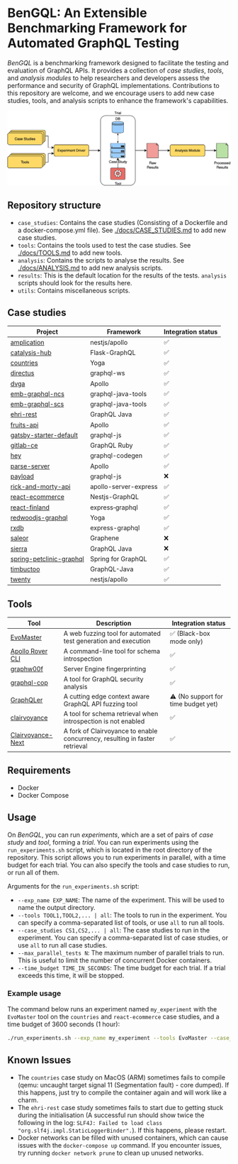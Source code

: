 # BenGQL: An Extensible Benchmarking Framework for Automated GraphQL Testing
*BenGQL* is a benchmarking framework designed to facilitate the testing and evaluation of GraphQL APIs.
It provides a collection of *case studies*, *tools*, and *analysis modules* to help researchers and developers assess the performance and security of GraphQL implementations.
Contributions to this repository are welcome, and we encourage users to add new case studies, tools, and analysis scripts to enhance the framework's capabilities.

![BenGQL Workflow](assets/workflow.jpg)

## Repository structure
- `case_studies`: Contains the case studies (Consisting of a Dockerfile and a docker-compose.yml file). See [./docs/CASE_STUDIES.md](./docs/CASE_STUDIES.md) to add new case studies.
- `tools`: Contains the tools used to test the case studies. See [./docs/TOOLS.md](./docs/TOOLS.md) to add new tools.
- `analysis`: Contains the scripts to analyse the results. See [./docs/ANALYSIS.md](./docs/ANALYSIS.md) to add new analysis scripts.
- `results`: This is the default location for the results of the tests. `analysis` scripts should look for the results here.
- `utils`: Contains miscellaneous scripts.

## Case studies

| Project | Framework | Integration status |
| ------- | --------- | ------------------ |
| [amplication](https://github.com/amplication/amplication) | nestjs/apollo | ✅ |
| [catalysis-hub](https://github.com/SUNCAT-Center/CatalysisHubBackend) | Flask-GraphQL | ✅ |
| [countries](https://github.com/trevorblades/countries) | Yoga | ✅ |
| [directus](https://github.com/directus/directus) | graphql-ws | ✅ |
| [dvga](https://github.com/dolevf/Damn-Vulnerable-GraphQL-Application) | Apollo | ✅ |
| [emb-graphql-ncs](https://github.com/WebFuzzing/EMB/) | graphql-java-tools | ✅ |
| [emb-graphql-scs](https://github.com/WebFuzzing/EMB/) | graphql-java-tools | ✅ |
| [ehri-rest](https://github.com/EHRI/ehri-rest) | GraphQL Java | ✅ |
| [fruits-api](https://github.com/Franqsanz/fruits-api) | Apollo | ✅ |
| [gatsby-starter-default](https://github.com/gatsbyjs/gatsby) | graphql-js | ✅ |
| [gitlab-ce](https://docs.gitlab.com/install/docker/) | GraphQL Ruby | ✅ |
| [hey](https://github.com/heyverse/hey) | graphql-codegen | ✅ |
| [parse-server](https://github.com/parse-community/parse-server) | Apollo | ✅ |
| [payload](https://github.com/payloadcms/payload) | graphql-js | ❌ |
| [rick-and-morty-api](https://github.com/afuh/rick-and-morty-api) | apollo-server-express | ✅ |
| [react-ecommerce](https://github.com/react-shop/react-ecommerce) | Nestjs-GraphQL | ✅ |
| [react-finland](https://github.com/ReactFinland/graphql-api) | express‑graphql | ✅ |
| [redwoodjs-graphql](https://github.com/redwoodjs/graphql) | Yoga | ✅ |
| [rxdb](https://github.com/pubkey/rxdb) | express-graphql | ✅ |
| [saleor](https://github.com/saleor/saleor) | Graphene | ❌ |
| [sierra](https://github.com/hivdb/sierra) | GraphQL Java | ❌ |
| [spring-petclinic-graphql](https://github.com/spring-petclinic/spring-petclinic-graphql) | Spring for GraphQL | ✅ |
| [timbuctoo](https://github.com/HuygensING/timbuctoo) | GraphQL-Java | ✅ |
| [twenty](https://github.com/twentyhq/twenty/) | nestjs/apollo | ✅ |

## Tools
| Tool | Description | Integration status |
| ---- | ----------- | ------------------ |
| [EvoMaster](https://github.com/WebFuzzing/EvoMaster) | A web fuzzing tool for automated test generation and execution | ✅ (Black-box mode only) |
| [Apollo Rover CLI](https://github.com/apollographql/rover) | A command-line tool for schema introspection | ✅ |
| [graphw00f](https://github.com/dolevf/graphw00f) | Server Engine fingerprinting | ✅ |
| [graphql-cop](https://github.com/dolevf/graphql-cop) | A tool for GraphQL security analysis | ✅ |
| [GraphQLer](https://github.com/omar2535/GraphQLer) | A cutting edge context aware GraphQL API fuzzing tool | ⚠️ (No support for time budget yet) |
| [clairvoyance](https://github.com/dolevf/clairvoyance) | A tool for schema retrieval when introspection is not enabled | ✅ |
| [Clairvoyance-Next](https://github.com/Escape-Technologies/ClairvoyanceNext) | A fork of Clairvoyance to enable concurrency, resulting in faster retrieval | ✅ |


## Requirements
- Docker
- Docker Compose

## Usage
On *BenGQL*, you can run *experiments*, which are a set of pairs of *case study* and *tool*, forming a *trial*.
You can run experiments using the `run_experiments.sh` script, which is located in the root directory of the repository.
This script allows you to run experiments in parallel, with a time budget for each trial.
You can also specify the tools and case studies to run, or run all of them.

Arguments for the `run_experiments.sh` script:
- `--exp_name EXP_NAME`: The name of the experiment. This will be used to name the output directory.
- `--tools TOOL1,TOOL2,... | all`: The tools to run in the experiment. You can specify a comma-separated list of tools, or use `all` to run all tools.
- `--case_studies CS1,CS2,... | all`: The case studies to run in the experiment. You can specify a comma-separated list of case studies, or use `all` to run all case studies.
- `--max_parallel_tests N`: The maximum number of parallel trials to run. This is useful to limit the number of concurrent Docker containers.
- `--time_budget TIME_IN_SECONDS`: The time budget for each trial. If a trial exceeds this time, it will be stopped.

### Example usage
The command below runs an experiment named `my_experiment` with the `EvoMaster` tool on the `countries` and `react-ecommerce` case studies, and a time budget of 3600 seconds (1 hour): 
```bash
./run_experiments.sh --exp_name my_experiment --tools EvoMaster --case_studies countries,react-ecommerce --time_budget 3600
```

## Known Issues
- The `countries` case study on MacOS (ARM) sometimes fails to compile (qemu: uncaught target signal 11 (Segmentation fault) - core dumped). If this happens, just try to compile the container again and will work like a charm.
- The `ehri-rest` case study sometimes fails to start due to getting stuck during the initialisation (A successful run should show twice the following in the log: `SLF4J: Failed to load class "org.slf4j.impl.StaticLoggerBinder".`). If this happens, please restart.
- Docker networks can be filled with unused containers, which can cause issues with the `docker-compose up` command. If you encounter issues, try running `docker network prune` to clean up unused networks.